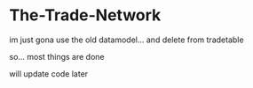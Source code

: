 The-Trade-Network
=================

im just gona use the old datamodel... and delete from tradetable

so... most things are done

will update code later
